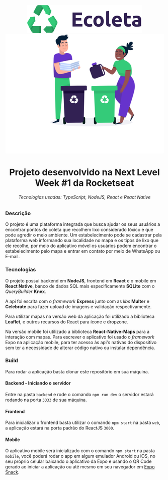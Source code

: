 <center>
    <img src="./web/src/assets/logo.svg">
    <img src="./web/src/assets/home-background.svg">
</center>

<h1 align="center">
    Projeto desenvolvido na Next Level Week #1 da Rocketseat
    <h6 align="center">Tecnologias usadas: TypeScript, NodeJS, React e React Native</h6>
</h1>

### Descrição

O projeto é uma plataforma integrada que busca ajudar os seus usuários a encontrar pontos de coleta que recolhem lixo considerado tóxico e que pode agredir o meio ambiente. Um estabelecimento pode se cadastrar pela plataforma web informando sua localidade no mapa e os tipos de lixo que ele recolhe, por meio do aplicativo móvel os usuários podem encontrar o estabelecimento pelo mapa e entrar em contato por meio de WhatsApp ou E-mail.

### Tecnologias

O projeto possui backend em **NodeJS**, frontend em **React** e o mobile em **React Native**, banco de dados SQL mais especificamente **SQLite** com o *QueryBuilder* **Knex**.

A api foi escrita com o *framework* **Express** junto com as *libs* **Multer** e **Celebrate** para fazer upload de imagens e validação respectivamente.

Para utilizar mapas na versão web da aplicação foi utilizado a biblioteca **Leaflet**, e outros recursos do React para ícone e dropzone.

Na versão mobile foi utilizado a biblioteca **React-Native-Maps** para a interação com mapas. Para escrever o aplicativo foi usado o *framework* Expo na aplicação mobile, para ter acesso às api's nativas do dispositivo sem ter a necessidade de alterar código nativo ou instalar dependência.

### Build

Para rodar a aplicação basta clonar este repositório em sua máquina.
#### Backend - Iniciando o servidor
Entre na pasta ```backend``` e rode o comando ```npm run dev``` o servidor estará rodando na porta ```3333``` de sua máquina.
#### Frontend
Para inicializar o frontend basta utilizar o comando ```npm start``` na pasta ```web```, a aplicação estará na porta padrão do ReactJS ```3000```.
#### Mobile
O aplicativo mobile será inicializado com o comando ```npm start``` na pasta ```mobile```, você poderá rodar o app em algum emulador Android ou iOS, no seu próprio celular baixando o aplicativo da Expo e usando o QR Code gerado ao iniciar a aplicação ou até mesmo em seu navegador em [Expo Snack](https://snack.expo.io/).
